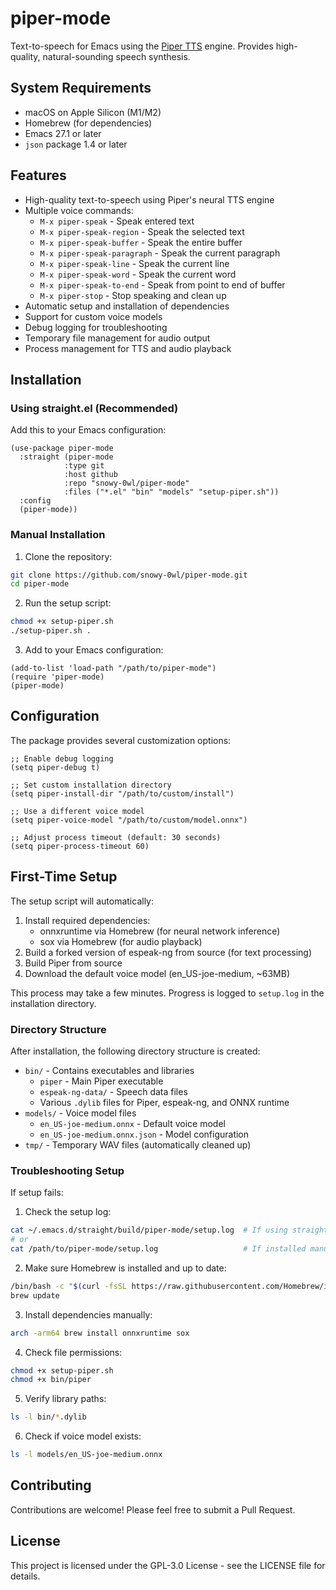 # piper-mode

Text-to-speech for Emacs using the [Piper TTS](https://github.com/rhasspy/piper) engine. Provides high-quality, natural-sounding speech synthesis.

## System Requirements

- macOS on Apple Silicon (M1/M2)
- Homebrew (for dependencies)
- Emacs 27.1 or later
- `json` package 1.4 or later

## Features

- High-quality text-to-speech using Piper's neural TTS engine
- Multiple voice commands:
  - `M-x piper-speak` - Speak entered text
  - `M-x piper-speak-region` - Speak the selected text
  - `M-x piper-speak-buffer` - Speak the entire buffer
  - `M-x piper-speak-paragraph` - Speak the current paragraph
  - `M-x piper-speak-line` - Speak the current line
  - `M-x piper-speak-word` - Speak the current word
  - `M-x piper-speak-to-end` - Speak from point to end of buffer
  - `M-x piper-stop` - Stop speaking and clean up
- Automatic setup and installation of dependencies
- Support for custom voice models
- Debug logging for troubleshooting
- Temporary file management for audio output
- Process management for TTS and audio playback

## Installation

### Using straight.el (Recommended)

Add this to your Emacs configuration:

```elisp
(use-package piper-mode
  :straight (piper-mode
            :type git
            :host github
            :repo "snowy-0wl/piper-mode"
            :files ("*.el" "bin" "models" "setup-piper.sh"))
  :config
  (piper-mode))
```

### Manual Installation

1. Clone the repository:
```bash
git clone https://github.com/snowy-0wl/piper-mode.git
cd piper-mode
```

2. Run the setup script:
```bash
chmod +x setup-piper.sh
./setup-piper.sh .
```

3. Add to your Emacs configuration:
```elisp
(add-to-list 'load-path "/path/to/piper-mode")
(require 'piper-mode)
(piper-mode)
```

## Configuration

The package provides several customization options:

```elisp
;; Enable debug logging
(setq piper-debug t)

;; Set custom installation directory
(setq piper-install-dir "/path/to/custom/install")

;; Use a different voice model
(setq piper-voice-model "/path/to/custom/model.onnx")

;; Adjust process timeout (default: 30 seconds)
(setq piper-process-timeout 60)
```

## First-Time Setup

The setup script will automatically:
1. Install required dependencies:
   - onnxruntime via Homebrew (for neural network inference)
   - sox via Homebrew (for audio playback)
2. Build a forked version of espeak-ng from source (for text processing)
3. Build Piper from source
4. Download the default voice model (en_US-joe-medium, ~63MB)

This process may take a few minutes. Progress is logged to `setup.log` in the installation directory.

### Directory Structure

After installation, the following directory structure is created:
- `bin/` - Contains executables and libraries
  - `piper` - Main Piper executable
  - `espeak-ng-data/` - Speech data files
  - Various `.dylib` files for Piper, espeak-ng, and ONNX runtime
- `models/` - Voice model files
  - `en_US-joe-medium.onnx` - Default voice model
  - `en_US-joe-medium.onnx.json` - Model configuration
- `tmp/` - Temporary WAV files (automatically cleaned up)

### Troubleshooting Setup

If setup fails:

1. Check the setup log:
```bash
cat ~/.emacs.d/straight/build/piper-mode/setup.log  # If using straight.el
# or
cat /path/to/piper-mode/setup.log                   # If installed manually
```

2. Make sure Homebrew is installed and up to date:
```bash
/bin/bash -c "$(curl -fsSL https://raw.githubusercontent.com/Homebrew/install/HEAD/install.sh)"
brew update
```

3. Install dependencies manually:
```bash
arch -arm64 brew install onnxruntime sox
```

4. Check file permissions:
```bash
chmod +x setup-piper.sh
chmod +x bin/piper
```

5. Verify library paths:
```bash
ls -l bin/*.dylib
```

6. Check if voice model exists:
```bash
ls -l models/en_US-joe-medium.onnx
```

## Contributing

Contributions are welcome! Please feel free to submit a Pull Request. 

## License

This project is licensed under the GPL-3.0 License - see the LICENSE file for details.